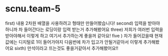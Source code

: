 # scnu.team-5
first) 내용 2차원 배열을 사용하려고 형태만 만들어봤습니다!
second) 입력을 받아야하니까 차 들어간다는 로딩이랑 입력 받는거 추가해봤어요
three) 저희가 여러번 입력을 받아야해서 이렇게 하고 여기서 추가하는게 좋을꺼 같아요!
five ) 차가 들어갔을때 현재 값에는 디지털로 1이 들어가야지 다음번에 차가 입고가 안될거같아서 이렇게 추가해봤어요
sixth) 만석이라고 뜨는것도 좋을거같아서 추가해봤어요!!
